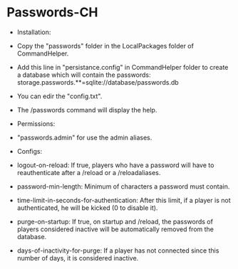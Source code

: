Passwords-CH
============


- Installation:

 - Copy the "passwords" folder in the LocalPackages folder of CommandHelper.

 - Add this line in "persistance.config" in CommandHelper folder to create a database which will contain the passwords: storage.passwords.**=sqlite://database/passwords.db

 - You can edir the "config.txt".

 - The /passwords command will display the help.


- Permissions:

 - "passwords.admin" for use the admin aliases.


- Configs:

 - logout-on-reload: If true, players who have a password will have to reauthenticate after a /reload or a /reloadaliases.

 - password-min-length: Minimum of characters a password must contain.

 - time-limit-in-seconds-for-authentication: After this limit, if a player is not authenticated, he will be kicked (0 to disable it).

 - purge-on-startup: If true, on startup and /reload, the passwords of players considered inactive will be automatically removed from the database.

 - days-of-inactivity-for-purge: If a player has not connected since this number of days, it is considered inactive.
